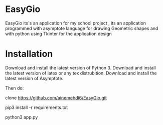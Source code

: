 # EasyGio
 
EasyGio its's an application for my school project , its an application programmed with asymptote language for drawing Geometric shapes and with python using Tkinter for the application design

#    Installation

Download and install the latest version of Python 3.
Download and install the latest version of latex or any tex distrubition.
Download and install the latest version of Asymptote.

Then do:

clone https://github.com/ainemehdi6/EasyGio.git

pip3 install -r requirements.txt

python3 app.py


